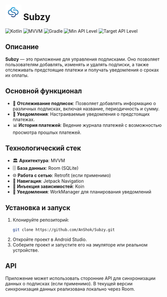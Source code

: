 # <img src="https://github.com/AnShok/Subzy/raw/main/app/src/main/res/drawable/app_logo_transparent.png" alt="Subzy Logo" width="50"/>  Subzy

![Kotlin](https://img.shields.io/badge/Kotlin-blue) 
![MVVM](https://img.shields.io/badge/Architecture-MVVM-brightgreen) 
![Gradle](https://img.shields.io/badge/Gradle-7.2.0-blue) 
![Min API Level](https://img.shields.io/badge/Min%20API-21-brightgreen) 
![Target API Level](https://img.shields.io/badge/Target%20API-31-blue)

## Описание

**Subzy** — это приложение для управления подписками. Оно позволяет пользователям добавлять, изменять и удалять подписки, а также отслеживать предстоящие платежи и получать уведомления о сроках их оплаты.

## Основной функционал

- 📅 **Отслеживание подписок**: Позволяет добавлять информацию о различных подписках, включая название, периодичность и сумму.
- 🔔 **Уведомления**: Настраиваемые уведомления о предстоящих платежах.
- 📊 **История платежей**: Ведение журнала платежей с возможностью просмотра прошлых платежей.

## Технологический стек

- 🏛 **Архитектура**: MVVM
- 🗄 **База данных**: Room (SQLite)
- 🌐 **Работа с сетью**: Retrofit (если применимо)
- 🧭 **Навигация**: Jetpack Navigation
- 🔗 **Инъекция зависимостей**: Koin
- 📅 **Уведомления**: WorkManager для планирования уведомлений

## Установка и запуск

1. Клонируйте репозиторий:
    ```bash
    git clone https://github.com/AnShok/Subzy.git
    ```
2. Откройте проект в Android Studio.
3. Соберите проект и запустите его на эмуляторе или реальном устройстве.

## API

Приложение может использовать сторонние API для синхронизации данных о подписках (если применимо). В текущей версии синхронизация данных реализована локально через Room.

